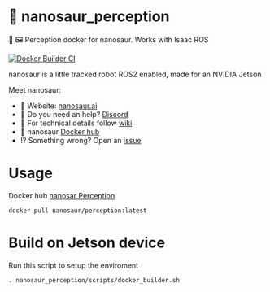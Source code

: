 # :sauropod: nanosaur_perception

🐋 🖼️ Perception docker for nanosaur. Works with Isaac ROS

[![Docker Builder CI](https://github.com/rnanosaur/nanosaur_perception/actions/workflows/docker-build.yml/badge.svg)](https://github.com/rnanosaur/nanosaur_perception/actions/workflows/docker-build.yml)

nanosaur is a little tracked robot ROS2 enabled, made for an NVIDIA Jetson

Meet nanosaur:
* 🦕 Website: [nanosaur.ai](https://nanosaur.ai)
* 🦄 Do you need an help? [Discord](https://discord.gg/YvxjxEFPkb)
* 🧰 For technical details follow [wiki](https://github.com/rnanosaur/nanosaur/wiki)
* 🐳 nanosaur [Docker hub](https://hub.docker.com/u/nanosaur)
* ⁉️ Something wrong? Open an [issue](https://github.com/rnanosaur/nanosaur/issues)

# Usage

Docker hub [nanosar Perception](https://hub.docker.com/repository/docker/nanosaur/nanosaur_perception)

```
docker pull nanosaur/perception:latest
```

# Build on Jetson device

Run this script to setup the enviroment

```
. nanosaur_perception/scripts/docker_builder.sh
```